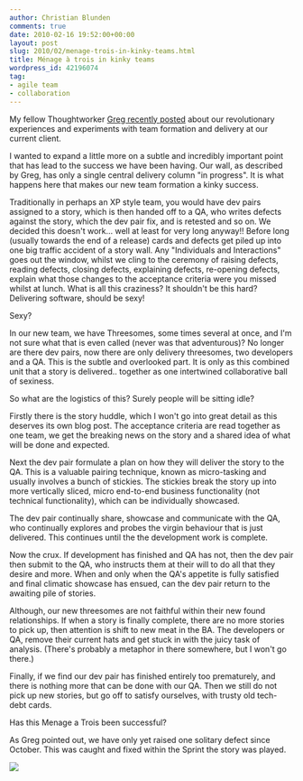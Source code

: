 ```yaml
---
author: Christian Blunden
comments: true
date: 2010-02-16 19:52:00+00:00
layout: post
slug: 2010/02/menage-trois-in-kinky-teams.html
title: Ménage à trois in kinky teams
wordpress_id: 42196074
tag:
- agile team
- collaboration
---
```


My fellow Thoughtworker [Greg recently posted](http://blog.gigoo.org/2010/02/15/revolution-evolution-of-a-story-wall/) about our revolutionary experiences and experiments with team formation and delivery at our current client.

I wanted to expand a little more on a subtle and incredibly important point that has lead to the success we have been having.  Our wall, as described by Greg, has only a single central delivery column "in progress".  It is what happens here that makes our new team formation a kinky success.

Traditionally in perhaps an XP style team, you would have dev pairs assigned to a story, which is then handed off to a QA, who writes defects against the story, which the dev pair fix, and is retested and so on. We decided this doesn't work... well at least for very long anyway!!  Before long (usually towards the end of a release) cards and defects get piled up into one big traffic accident of a story wall.  Any "Individuals and Interactions" goes out the window, whilst we cling to the ceremony of raising defects, reading defects, closing defects, explaining defects, re-opening defects, explain what those changes to the acceptance criteria were you missed whilst at lunch.  What is all this craziness? It shouldn't be this hard?  Delivering software, should be sexy!

Sexy?

In our new team, we have Threesomes, some times several at once, and I'm not sure what that is even called (never was that adventurous)?   No longer are there dev pairs, now there are only delivery threesomes, two developers and a QA.  This is the subtle and overlooked part.  It is only as this combined unit that a story is delivered.. together as one intertwined collaborative ball of sexiness.

So what are the logistics of this? Surely people will be sitting idle?

Firstly there is the story huddle, which I won't go into great detail as this deserves its own blog post.  The acceptance criteria are read together as one team, we get the breaking news on the story and a shared idea of what will be done and expected.

Next the dev pair formulate a plan on how they will deliver the story to the QA.  This is a valuable pairing technique, known as micro-tasking and usually involves a bunch of stickies.  The stickies break the story up into more vertically sliced, micro end-to-end business functionality (not technical functionality), which can be individually showcased.

The dev pair continually share, showcase and communicate with the QA, who continually explores and probes the virgin behaviour that is just delivered.  This continues until the the development work is complete.

Now the crux.  If development has finished and QA has not, then the dev pair then submit to the QA, who instructs them at their will to do all that they desire and more.  When and only when the QA's appetite is fully satisfied and final climatic showcase has ensued, can the dev pair return to the awaiting pile of stories.

Although, our new threesomes are not faithful within their new found relationships.  If when a story is finally complete, there are no more stories to pick up, then attention is shift to new meat in the BA.  The developers or QA, remove their current hats and get stuck in with the juicy task of analysis. (There's probably a metaphor in there somewhere, but I won't go there.)

Finally, if we find our dev pair has finished entirely too prematurely, and there is nothing more that can be done with our QA.  Then we still do not pick up new stories, but go off to satisfy ourselves, with trusty old tech-debt cards.

Has this Menage a Trois been successful?

As Greg pointed out, we have only yet raised one solitary defect since October.  This was caught and fixed within the Sprint the story was played.

![](https://blogger.googleusercontent.com/tracker/6708525362457359858-2064901713702942401?l=christianralph.blogspot.com)
